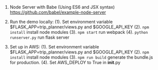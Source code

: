 1. Node Server with Babe (Using ES6 and JSX syntax)
https://github.com/babel/example-node-server

2. Run the demo locally:
  (1). Set environment variable $FLASK_APP=trip_planner/views.py and $GOOGLE_API_KEY
  (2). `npm install` install node modules
  (3). `npm start` run webpack
  (4). `python runserver.py` run flask server

3. Set up in AWS:
  (1). Set environment variable $FLASK_APP=trip_planner/views.py and $GOOGLE_API_KEY
  (2). `npm install` install node modules
  (3). `npm run build` generate the bundle.js for production.
  (4). Set AWS_DEPLOY to True in __init__.py